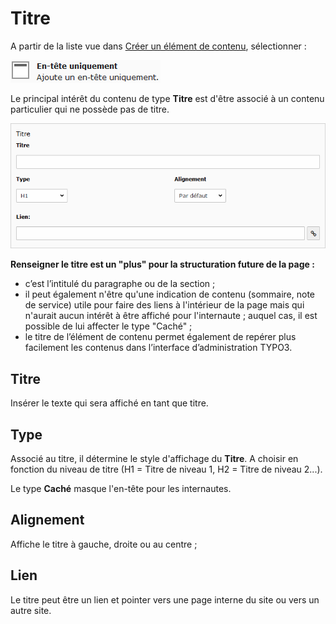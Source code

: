 # Titre

A partir de la liste vue dans [Créer un élément de contenu](../creer-un-element-de-contenu.md), sélectionner :

![](../../../.gitbook/assets/add_content_titre.png)

Le principal intérêt du contenu de type **Titre** est d'être associé à un contenu particulier qui ne possède pas de titre.

![](../../../.gitbook/assets/add_content_titre2.png)

**Renseigner le titre est un "plus" pour la structuration future de la page :**

* c’est l’intitulé du paragraphe ou de la section ;
* il peut également n'être qu'une indication de contenu \(sommaire, note de service\) utile pour faire des liens à l'intérieur de la page mais qui n'aurait aucun intérêt à être affiché pour l'internaute ; auquel cas, il est possible de lui affecter le type "Caché" ;
* le titre de l’élément de contenu permet également de repérer plus facilement les contenus dans l’interface d’administration TYPO3.

## **Titre**

Insérer le texte qui sera affiché en tant que titre.

## **Type**

Associé au titre, il détermine le style d'affichage du **Titre**. A choisir en fonction du niveau de titre \(H1 = Titre de niveau 1, H2 = Titre de niveau 2...\).

Le type **Caché** masque l'en-tête pour les internautes.

## **Alignement**

Affiche le titre à gauche, droite ou au centre ;

## **Lien**

Le titre peut être un lien et pointer vers une page interne du site ou vers un autre site.

